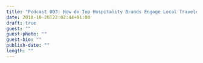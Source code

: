 ```yaml
---
title: "Podcast 003: How do Top Hospitality Brands Engage Local Travelers on a Global Scale?"
date: 2018-10-20T22:02:44+01:00
draft: true
guest: ""
guest-photo: ""
guest-bio: ""
publish-date: ""
length: ""
---
```

